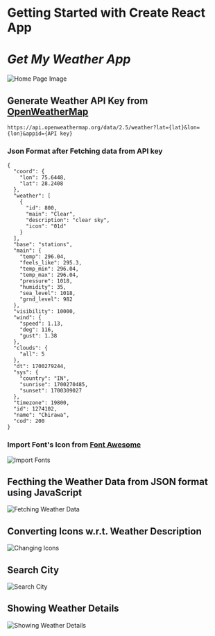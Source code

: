 # Getting Started with Create React App

  # ***Get My Weather App***

![Home Page Image](https://github.com/GANESHSHARMA1/GetMyWeather-App/assets/103425714/6385b8d7-3454-476c-a58b-5182d0cc4d88)


## Generate Weather API Key from [OpenWeatherMap](https://openweathermap.org/api)

    https://api.openweathermap.org/data/2.5/weather?lat={lat}&lon={lon}&appid={API key}

### Json Format after Fetching data from API key

    {
      "coord": {
        "lon": 75.6448,
        "lat": 28.2408
      },
      "weather": [
        {
          "id": 800,
          "main": "Clear",
          "description": "clear sky",
          "icon": "01d"
        }
      ],
      "base": "stations",
      "main": {
        "temp": 296.04,
        "feels_like": 295.3,
        "temp_min": 296.04,
        "temp_max": 296.04,
        "pressure": 1018,
        "humidity": 35,
        "sea_level": 1018,
        "grnd_level": 982
      },
      "visibility": 10000,
      "wind": {
        "speed": 1.13,
        "deg": 116,
        "gust": 1.38
      },
      "clouds": {
        "all": 5
      },
      "dt": 1700279244,
      "sys": {
        "country": "IN",
        "sunrise": 1700270485,
        "sunset": 1700309027
      },
      "timezone": 19800,
      "id": 1274102,
      "name": "Chirawa",
      "cod": 200
    }



### Import Font's Icon from [Font Awesome](https://fontawesome.com/icons)

![Import Fonts](https://github.com/GANESHSHARMA1/GetMyWeather-App/assets/103425714/7df13b2c-cf33-42e6-bf8d-0b82f9366a54)



## Fecthing the Weather Data from JSON format using JavaScript

![Fetching Weather Data](https://github.com/GANESHSHARMA1/GetMyWeather-App/assets/103425714/0e5a3447-10e8-4384-932e-76e201d85043)

## Converting Icons w.r.t. Weather Description
![Changing Icons](https://github.com/GANESHSHARMA1/GetMyWeather-App/assets/103425714/33ebe7db-995a-49f1-8176-bf77a7c638ac)



## Search City

![Search City](https://github.com/GANESHSHARMA1/GetMyWeather-App/assets/103425714/6738fc65-4d2e-44aa-8ff4-a193ea72d9ca)


## Showing Weather Details

![Showing Weather Details](https://github.com/GANESHSHARMA1/GetMyWeather-App/assets/103425714/d12b09e4-f022-4ec9-ba80-d4b659672b8c)

